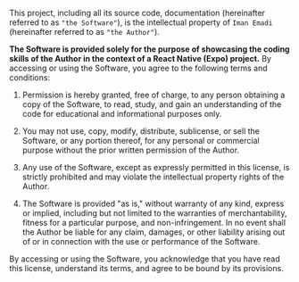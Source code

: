 This project, including all its source code, documentation (hereinafter referred to as `"the Software"`), is the intellectual property of `Iman Emadi` (hereinafter referred to as `"the Author"`).

**The Software is provided solely for the purpose of showcasing the coding skills of the Author in the context of a React Native (Expo) project.** By accessing or using the Software, you agree to the following terms and conditions:

1. Permission is hereby granted, free of charge, to any person obtaining a copy of the Software, to read, study, and gain an understanding of the code for educational and informational purposes only.

2. You may not use, copy, modify, distribute, sublicense, or sell the Software, or any portion thereof, for any personal or commercial purpose without the prior written permission of the Author.

3. Any use of the Software, except as expressly permitted in this license, is strictly prohibited and may violate the intellectual property rights of the Author.

4. The Software is provided "as is," without warranty of any kind, express or implied, including but not limited to the warranties of merchantability, fitness for a particular purpose, and non-infringement. In no event shall the Author be liable for any claim, damages, or other liability arising out of or in connection with the use or performance of the Software.

By accessing or using the Software, you acknowledge that you have read this license, understand its terms, and agree to be bound by its provisions.
